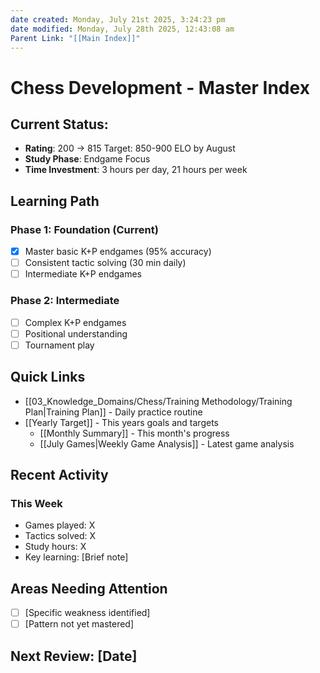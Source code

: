 ```yaml
---
date created: Monday, July 21st 2025, 3:24:23 pm
date modified: Monday, July 28th 2025, 12:43:08 am
Parent Link: "[[Main Index]]"
---
```


# Chess Development - Master Index

## Current Status:
- **Rating**: 200 → 815 Target: 850-900 ELO by August
- **Study Phase**: Endgame Focus
- **Time Investment**: 3 hours per day, 21 hours per week

## Learning Path
### Phase 1: Foundation (Current)
- [x] Master basic K+P endgames (95% accuracy)
- [ ] Consistent tactic solving (30 min daily)
- [ ] Intermediate K+P endgames

### Phase 2: Intermediate
- [ ] Complex K+P endgames
- [ ] Positional understanding
- [ ] Tournament play

## Quick Links
- [[03_Knowledge_Domains/Chess/Training Methodology/Training Plan|Training Plan]] - Daily practice routine
- [[Yearly Target]] - This years goals and targets
	- [[Monthly Summary]] - This month's progress
	- [[July Games|Weekly Game Analysis]] - Latest game analysis

## Recent Activity
### This Week
- Games played: X
- Tactics solved: X
- Study hours: X
- Key learning: [Brief note]

## Areas Needing Attention
- [ ] [Specific weakness identified]
- [ ] [Pattern not yet mastered]

## Next Review: [Date]